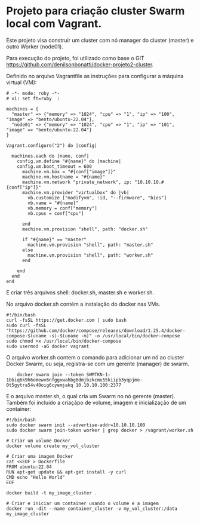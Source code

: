 # Projeto para criação cluster Swarm local com Vagrant.

Este projeto visa construir um cluster com nó manager do cluster (master) e outro Worker (node01).

Para execução do projeto, foi utilizado como base o GIT https://github.com/denilsonbonatti/docker-projeto2-cluster.

Definido no arquivo Vagrantfile as instruções para configurar a máquina virtual (VM):

```
# -*- mode: ruby -*-
# vi: set ft=ruby  :

machines = {
  "master" => {"memory" => "1024", "cpu" => "1", "ip" => "100", "image" => "bento/ubuntu-22.04"},
  "node01" => {"memory" => "1024", "cpu" => "1", "ip" => "101", "image" => "bento/ubuntu-22.04"}  
}

Vagrant.configure("2") do |config|

  machines.each do |name, conf|
    config.vm.define "#{name}" do |machine|
    config.vm.boot_timeout = 600    
      machine.vm.box = "#{conf["image"]}"
      machine.vm.hostname = "#{name}"
      machine.vm.network "private_network", ip: "10.10.10.#{conf["ip"]}"
      machine.vm.provider "virtualbox" do |vb|        
        vb.customize ["modifyvm", :id, "--firmware", "bios"]
        vb.name = "#{name}"
        vb.memory = conf["memory"]
        vb.cpus = conf["cpu"]
        
      end
      machine.vm.provision "shell", path: "docker.sh"
      
      if "#{name}" == "master"
        machine.vm.provision "shell", path: "master.sh"
      else
        machine.vm.provision "shell", path: "worker.sh"
      end

    end
  end
end
```
E criar três arquivos shell: docker.sh, master.sh e worker.sh. 

No arquivo docker.sh contém a instalação do docker nas VMs.

```
#!/bin/bash
curl -fsSL https://get.docker.com | sudo bash
sudo curl -fsSL "https://github.com/docker/compose/releases/download/1.25.4/docker-compose-$(uname -s)-$(uname -m)" -o /usr/local/bin/docker-compose
sudo chmod +x /usr/local/bin/docker-compose
sudo usermod -aG docker vagrant
```
O arquivo worker.sh contem o comando para adicionar um nó ao cluster Docker Swarm, ou seja, registra-se com um gerente (manager) de swarm.

```
    docker swarm join --token SWMTKN-1-1bbiq6k9h6omewv6nfggxwahbg6dmjbzkcmu55kiipb3yqpjme-0t5gytra54v40oig6cyemjakq 10.10.10.100:2377
```

E o arquivo master.sh, o qual cria um Swarm no nó gerente (master). Também foi incluído a criaçãpo de volume, imagem e inicialização de um container:

```
#!/bin/bash
sudo docker swarm init --advertise-addr=10.10.10.100
sudo docker swarm join-token worker | grep docker > /vagrant/worker.sh

# Criar um volume Docker
docker volume create my_vol_cluster

# Criar uma imagem Docker
cat <<EOF > Dockerfile
FROM ubuntu:22.04
RUN apt-get update && apt-get install -y curl
CMD echo "Hello World"
EOF

docker build -t my_image_cluster .

# Criar e iniciar um container usando o volume e a imagem
docker run -dit --name container_cluster -v my_vol_cluster:/data my_image_cluster
```



